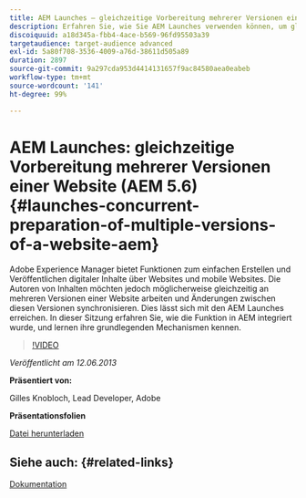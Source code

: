 ```yaml
---
title: AEM Launches – gleichzeitige Vorbereitung mehrerer Versionen einer Website (AEM 5.6)
description: Erfahren Sie, wie Sie AEM Launches verwenden können, um gleichzeitig an mehreren Versionen einer Website zu arbeiten und Änderungen zwischen ihnen zu synchronisieren. Erfahren Sie, wie AEM Launches in AEM integriert wurden, und lernen Sie die grundlegenden Mechanismen kennen.
discoiquuid: a18d345a-fbb4-4ace-b569-96fd95503a39
targetaudience: target-audience advanced
exl-id: 5a80f708-3536-4009-a76d-38611d505a89
duration: 2897
source-git-commit: 9a297cda953d4414131657f9ac84580aea0eabeb
workflow-type: tm+mt
source-wordcount: '141'
ht-degree: 99%

---
```


# AEM Launches: gleichzeitige Vorbereitung mehrerer Versionen einer Website (AEM 5.6) {#launches-concurrent-preparation-of-multiple-versions-of-a-website-aem}

Adobe Experience Manager bietet Funktionen zum einfachen Erstellen und Veröffentlichen digitaler Inhalte über Websites und mobile Websites. Die Autoren von Inhalten möchten jedoch möglicherweise gleichzeitig an mehreren Versionen einer Website arbeiten und Änderungen zwischen diesen Versionen synchronisieren. Dies lässt sich mit den AEM Launches erreichen. In dieser Sitzung erfahren Sie, wie die Funktion in AEM integriert wurde, und lernen ihre grundlegenden Mechanismen kennen.

>[!VIDEO](https://video.tv.adobe.com/v/19579/?quality=9)

*Veröffentlicht am 12.06.2013*

**Präsentiert von:**

Gilles Knobloch, Lead Developer, Adobe

**Präsentationsfolien**

[Datei herunterladen](assets/2013-06-12-launches-cqgems.pdf)

## Siehe auch: {#related-links}

[Dokumentation](https://docs.adobe.com/docs/en/cq/current/wcm/launches.html)

<!--
[Get back to the Overview](https://helpx.adobe.com/experience-manager/kt/eseminars/gems/aem-index.html)
-->
